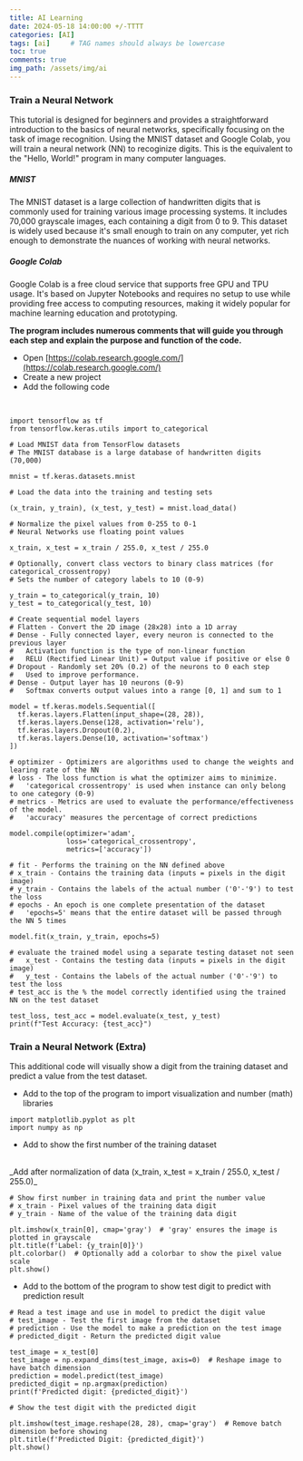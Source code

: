 ```yaml
---
title: AI Learning
date: 2024-05-18 14:00:00 +/-TTTT
categories: [AI]
tags: [ai]     # TAG names should always be lowercase
toc: true
comments: true
img_path: /assets/img/ai
---
```


### Train a Neural Network

This tutorial is designed for beginners and provides a straightforward introduction to the basics of neural networks, specifically focusing on the task of image recognition. Using the MNIST dataset and Google Colab, you will train a neural network (NN) to recoginize digits. This is the equivalent to the "Hello, World!" program in many computer languages.

##### MNIST

The MNIST dataset is a large collection of handwritten digits that is commonly used for training various image processing systems. It includes 70,000 grayscale images, each containing a digit from 0 to 9. This dataset is widely used because it's small enough to train on any computer, yet rich enough to demonstrate the nuances of working with neural networks.

##### Google Colab

Google Colab is a free cloud service that supports free GPU and TPU usage. It's based on Jupyter Notebooks and requires no setup to use while providing free access to computing resources, making it widely popular for machine learning education and prototyping.

**The program includes numerous comments that will guide you through each step and explain the purpose and function of the code.**

+ Open [https://colab.research.google.com/](https://colab.research.google.com/)
+ Create a new project
+ Add the following code
<br>

```text
import tensorflow as tf
from tensorflow.keras.utils import to_categorical

# Load MNIST data from TensorFlow datasets
# The MNIST database is a large database of handwritten digits (70,000)

mnist = tf.keras.datasets.mnist

# Load the data into the training and testing sets

(x_train, y_train), (x_test, y_test) = mnist.load_data()

# Normalize the pixel values from 0-255 to 0-1
# Neural Networks use floating point values

x_train, x_test = x_train / 255.0, x_test / 255.0

# Optionally, convert class vectors to binary class matrices (for categorical_crossentropy)
# Sets the number of category labels to 10 (0-9)

y_train = to_categorical(y_train, 10)
y_test = to_categorical(y_test, 10)

# Create sequential model layers
# Flatten - Convert the 2D image (28x28) into a 1D array
# Dense - Fully connected layer, every neuron is connected to the previous layer
#   Activation function is the type of non-linear function
#   RELU (Rectified Linear Unit) = Output value if positive or else 0
# Dropout - Randomly set 20% (0.2) of the neurons to 0 each step
#   Used to improve performance.
# Dense - Output layer has 10 neurons (0-9)
#   Softmax converts output values into a range [0, 1] and sum to 1

model = tf.keras.models.Sequential([
  tf.keras.layers.Flatten(input_shape=(28, 28)),
  tf.keras.layers.Dense(128, activation='relu'),
  tf.keras.layers.Dropout(0.2),
  tf.keras.layers.Dense(10, activation='softmax')
])

# optimizer - Optimizers are algorithms used to change the weights and learing rate of the NN
# loss - The loss function is what the optimizer aims to minimize.
#   'categorical crossentropy' is used when instance can only belong to one category (0-9)
# metrics - Metrics are used to evaluate the performance/effectiveness of the model.
#   'accuracy' measures the percentage of correct predictions

model.compile(optimizer='adam',
              loss='categorical_crossentropy',
              metrics=['accuracy'])

# fit - Performs the training on the NN defined above
# x_train - Contains the training data (inputs = pixels in the digit image)
# y_train - Contains the labels of the actual number ('0'-'9') to test the loss
# epochs - An epoch is one complete presentation of the dataset
#   'epochs=5' means that the entire dataset will be passed through the NN 5 times

model.fit(x_train, y_train, epochs=5)

# evaluate the trained model using a separate testing dataset not seen
#   x_test - Contains the testing data (inputs = pixels in the digit image)
#   y_test - Contains the labels of the actual number ('0'-'9') to test the loss
# test_acc is the % the model correctly identified using the trained NN on the test dataset

test_loss, test_acc = model.evaluate(x_test, y_test)
print(f"Test Accuracy: {test_acc}")

```

### Train a Neural Network (Extra)

This additional code will visually show a digit from the training dataset and predict a value from the test dataset.

+ Add to the top of the program to import visualization and number (math) libraries
```text
import matplotlib.pyplot as plt
import numpy as np
```

+ Add to show the first number of the training dataset
<br>
_Add after normalization of data (x_train, x_test = x_train / 255.0, x_test / 255.0)_

```text
# Show first number in training data and print the number value
# x_train - Pixel values of the training data digit
# y_train - Name of the value of the training data digit

plt.imshow(x_train[0], cmap='gray')  # 'gray' ensures the image is plotted in grayscale
plt.title(f'Label: {y_train[0]}')
plt.colorbar()  # Optionally add a colorbar to show the pixel value scale
plt.show()
```
+ Add to the bottom of the program to show test digit to predict with prediction result

```text
# Read a test image and use in model to predict the digit value
# test_image - Test the first image from the dataset
# prediction - Use the model to make a prediction on the test image
# predicted_digit - Return the predicted digit value

test_image = x_test[0]
test_image = np.expand_dims(test_image, axis=0)  # Reshape image to have batch dimension
prediction = model.predict(test_image)
predicted_digit = np.argmax(prediction)
print(f'Predicted digit: {predicted_digit}')

# Show the test digit with the predicted digit

plt.imshow(test_image.reshape(28, 28), cmap='gray')  # Remove batch dimension before showing
plt.title(f'Predicted Digit: {predicted_digit}')
plt.show()
```
